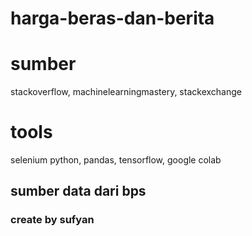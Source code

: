 # harga-beras-dan-berita

# sumber

stackoverflow, machinelearningmastery, stackexchange

# tools

selenium python, pandas, tensorflow, google colab

## sumber data dari bps

### create by sufyan

